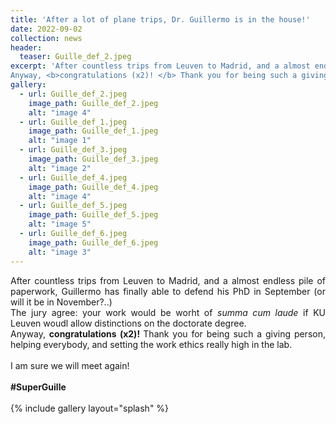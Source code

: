 ```yaml
---
title: 'After a lot of plane trips, Dr. Guillermo is in the house!'
date: 2022-09-02
collection: news
header:
  teaser: Guille_def_2.jpeg
excerpt: 'After countless trips from Leuven to Madrid, and a almost endless pile of paperwork, Guillermo has finally able to defend his PhD in September (or will it be in November?..)<br> The jury agree: your work would be worht of <i> summa cum laude</i> if KU Leuven woudl allow distinctions on the doctorate degree.<br>
Anyway, <b>congratulations (x2)! </b> Thank you for being such a giving person, helping everybody, and setting the work ethics really high in the lab.'
gallery:
  - url: Guille_def_2.jpeg
    image_path: Guille_def_2.jpeg
    alt: "image 4"
  - url: Guille_def_1.jpeg
    image_path: Guille_def_1.jpeg
    alt: "image 1"
  - url: Guille_def_3.jpeg
    image_path: Guille_def_3.jpeg
    alt: "image 2"
  - url: Guille_def_4.jpeg
    image_path: Guille_def_4.jpeg
    alt: "image 4"
  - url: Guille_def_5.jpeg
    image_path: Guille_def_5.jpeg
    alt: "image 5"
  - url: Guille_def_6.jpeg
    image_path: Guille_def_6.jpeg
    alt: "image 3"
---
```

<p align= "justify">
After countless trips from Leuven to Madrid, and a almost endless pile of paperwork, Guillermo has finally able to defend his PhD in September (or will it be in November?..)<br> The jury agree: your work would be worht of <i> summa cum laude</i> if KU Leuven woudl allow distinctions on the doctorate degree.<br>
Anyway, <b>congratulations (x2)! </b> Thank you for being such a giving person, helping everybody, and setting the work ethics really high in the lab.
<br><br>
I am sure we will meet again!
<br><br>
<b> #SuperGuille</b><br>

<br>
{% include gallery layout="splash" %}

